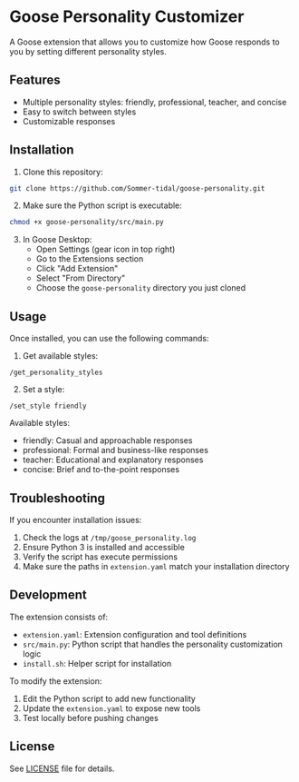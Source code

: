 # Goose Personality Customizer

A Goose extension that allows you to customize how Goose responds to you by setting different personality styles.

## Features

- Multiple personality styles: friendly, professional, teacher, and concise
- Easy to switch between styles
- Customizable responses

## Installation

1. Clone this repository:
```bash
git clone https://github.com/Sommer-tidal/goose-personality.git
```

2. Make sure the Python script is executable:
```bash
chmod +x goose-personality/src/main.py
```

3. In Goose Desktop:
   - Open Settings (gear icon in top right)
   - Go to the Extensions section
   - Click "Add Extension"
   - Select "From Directory"
   - Choose the `goose-personality` directory you just cloned

## Usage

Once installed, you can use the following commands:

1. Get available styles:
```
/get_personality_styles
```

2. Set a style:
```
/set_style friendly
```

Available styles:
- friendly: Casual and approachable responses
- professional: Formal and business-like responses
- teacher: Educational and explanatory responses
- concise: Brief and to-the-point responses

## Troubleshooting

If you encounter installation issues:

1. Check the logs at `/tmp/goose_personality.log`
2. Ensure Python 3 is installed and accessible
3. Verify the script has execute permissions
4. Make sure the paths in `extension.yaml` match your installation directory

## Development

The extension consists of:
- `extension.yaml`: Extension configuration and tool definitions
- `src/main.py`: Python script that handles the personality customization logic
- `install.sh`: Helper script for installation

To modify the extension:
1. Edit the Python script to add new functionality
2. Update the `extension.yaml` to expose new tools
3. Test locally before pushing changes

## License

See [LICENSE](LICENSE) file for details.